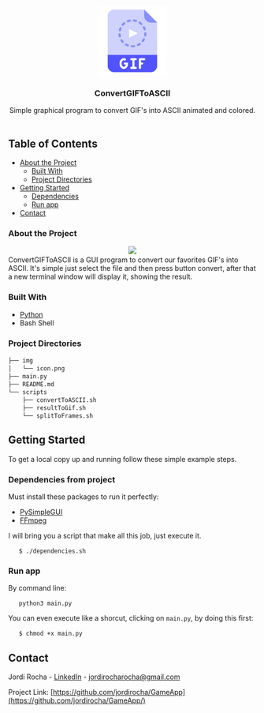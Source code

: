 <p align="center">
  <a href="https://game-app-store.herokuapp.com/">
    <img src="https://github.com/jordirocha/ConvertGIFToASCII/blob/main/img/icon.png" alt="Logo" width="140" height="140">
  </a>

  <h3 align="center">ConvertGIFToASCII</h3>

  <p align="center">
    Simple graphical program to convert GIF's into ASCII animated and colored.
    <br />
    <br />
  </p>
</p>

## Table of Contents

* [About the Project](#about-the-project)
  * [Built With](#built-with)
  * [Project Directories](#project-directories)
* [Getting Started](#getting-started)
  * [Dependencies](##dependencies-from-project)
  * [Run app](#run-app)
* [Contact](#contact)


### About the Project
<div align="center">
  <img src="https://github.com/jordirocha/ConvertGIFToASCII/blob/main/img/demo.gif" />
</div>
ConvertGIFToASCII is a GUI program to convert our favorites GIF's into ASCII. 
It's simple just select the file and then press button convert, after that a new terminal window will display it, showing the result.

### Built With
* [Python](https://www.python.org/)
* Bash Shell

### Project Directories
    ├── img
    │   └── icon.png
    ├── main.py
    ├── README.md
    └── scripts
        ├── convertToASCII.sh
        ├── resultToGif.sh
        └── splitToFrames.sh

## Getting Started
To get a local copy up and running follow these simple example steps.
### Dependencies from project
Must install these packages to run it perfectly:
* [PySimpleGUI](https://github.com/PySimpleGUI/PySimpleGUI)
* [FFmpeg](https://github.com/FFmpeg/FFmpeg)

I will bring you a script that make all this job, just execute it.

       $ ./dependencies.sh
       
### Run app
By command line:

       python3 main.py
       
You can even execute like a shorcut, clicking on `main.py`, by doing this first:
 
       $ chmod +x main.py


## Contact

Jordi Rocha - [LinkedIn](https://es.linkedin.com/in/jordirocharocha) - jordirocharocha@gmail.com

Project Link: [https://github.com/jordirocha/GameApp](https://github.com/jordirocha/GameApp/)
